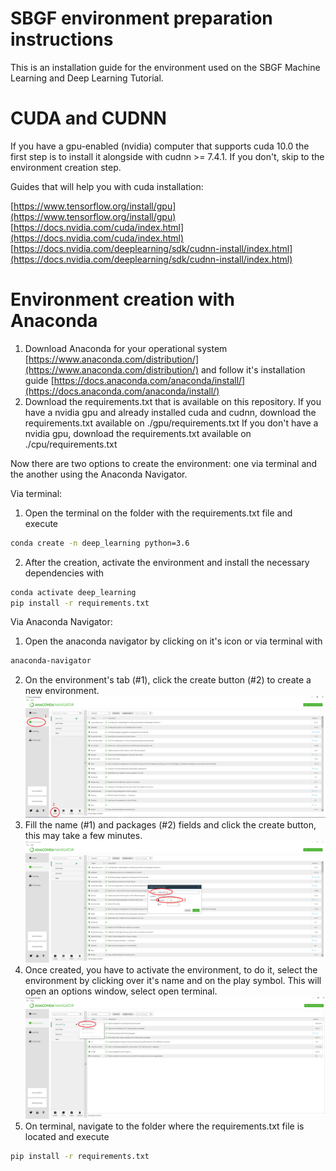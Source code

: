 # SBGF environment preparation instructions
This is an installation guide for the environment used on the SBGF Machine Learning and Deep Learning Tutorial.

# CUDA and CUDNN

If you have a gpu-enabled (nvidia) computer that supports cuda 10.0 the first step is to install it alongside with cudnn >= 7.4.1. If you don't, skip to the environment creation step.

Guides that will help you with cuda installation:

[https://www.tensorflow.org/install/gpu](https://www.tensorflow.org/install/gpu)
[https://docs.nvidia.com/cuda/index.html](https://docs.nvidia.com/cuda/index.html)
[https://docs.nvidia.com/deeplearning/sdk/cudnn-install/index.html](https://docs.nvidia.com/deeplearning/sdk/cudnn-install/index.html)

# Environment creation with Anaconda

1. Download Anaconda for your operational system [https://www.anaconda.com/distribution/](https://www.anaconda.com/distribution/) and follow it's installation guide [https://docs.anaconda.com/anaconda/install/](https://docs.anaconda.com/anaconda/install/)
2. Download the requirements.txt that is available on this repository.
    If you have a nvidia gpu and already installed cuda and cudnn, download the requirements.txt available on ./gpu/requirements.txt
    If you don't have a nvidia gpu, download the requirements.txt available on ./cpu/requirements.txt

Now there are two options to create the environment: one via terminal and the another using the Anaconda Navigator.

Via terminal:
1. Open the terminal on the folder with the requirements.txt file and execute
  ```sh
  conda create -n deep_learning python=3.6
  ```
2. After the creation, activate the environment and install the necessary dependencies with
  ```sh
  conda activate deep_learning
  pip install -r requirements.txt
  ```
  
Via Anaconda Navigator:
1. Open the anaconda navigator by clicking on it's icon or via terminal with
  ```sh
  anaconda-navigator
  ```
2. On the environment's tab (#1), click the create button (#2) to create a new environment.
![](createbutton.png)
3. Fill the name (#1) and packages (#2) fields and click the create button, this may take a few minutes.
![](createbuttonoptions.png)
4. Once created, you have to activate the environment, to do it, select the environment by clicking over it's name and on the play symbol. This will open an options window, select open terminal.
![](envoptions.png)
5. On terminal, navigate to the folder where the requirements.txt file is located and execute
  ```sh
  pip install -r requirements.txt
  ```
  


